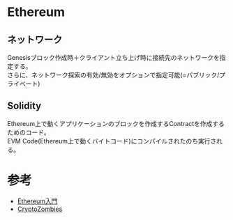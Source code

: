 # Ethereum

## ネットワーク
Genesisブロック作成時＋クライアント立ち上げ時に接続先のネットワークを指定する。  
さらに、ネットワーク探索の有効/無効をオプションで指定可能(=パブリック/プライベート)  

## Solidity

Ethereum上で動くアプリケーションのブロックを作成するContractを作成するためのコード。  
EVM Code(Ethereum上で動くバイトコード)にコンパイルされたのち実行される。

# 参考
- [Ethereum入門](https://legacy.gitbook.com/book/a-mitani/mastering-ethereum/details)
- [CryptoZombies](https://cryptozombies.io/)
